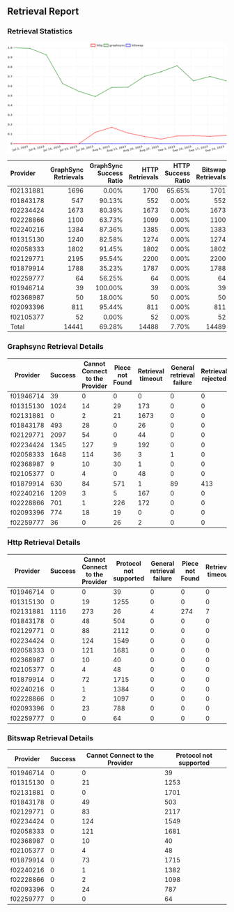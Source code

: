 ## Retrieval Report
### Retrieval Statistics
<img src="https://raw.githubusercontent.com/data-preservation-programs/filplus-checker-assets/main/filecoin-project/filecoin-plus-large-datasets/issues/2029/1695628966162.png"/>

| Provider  | GraphSync Retrievals | GraphSync Success Ratio | HTTP Retrievals | HTTP Success Ratio | Bitswap Retrievals | Bitswap Success Ratio |
| :-------- | -------------------: | ----------------------: | --------------: | -----------------: | -----------------: | --------------------: |
| f02131881 |                 1696 |                   0.00% |            1700 |             65.65% |               1701 |                 0.00% |
| f01843178 |                  547 |                  90.13% |             552 |              0.00% |                552 |                 0.00% |
| f02234424 |                 1673 |                  80.39% |            1673 |              0.00% |               1673 |                 0.00% |
| f02228866 |                 1100 |                  63.73% |            1099 |              0.00% |               1100 |                 0.00% |
| f02240216 |                 1384 |                  87.36% |            1385 |              0.00% |               1383 |                 0.00% |
| f01315130 |                 1240 |                  82.58% |            1274 |              0.00% |               1274 |                 0.00% |
| f02058333 |                 1802 |                  91.45% |            1802 |              0.00% |               1802 |                 0.00% |
| f02129771 |                 2195 |                  95.54% |            2200 |              0.00% |               2200 |                 0.00% |
| f01879914 |                 1788 |                  35.23% |            1787 |              0.00% |               1788 |                 0.00% |
| f02259777 |                   64 |                  56.25% |              64 |              0.00% |                 64 |                 0.00% |
| f01946714 |                   39 |                 100.00% |              39 |              0.00% |                 39 |                 0.00% |
| f02368987 |                   50 |                  18.00% |              50 |              0.00% |                 50 |                 0.00% |
| f02093396 |                  811 |                  95.44% |             811 |              0.00% |                811 |                 0.00% |
| f02105377 |                   52 |                   0.00% |              52 |              0.00% |                 52 |                 0.00% |
| Total     |                14441 |                  69.28% |           14488 |              7.70% |              14489 |                 0.00% |

### Graphsync Retrieval Details
| Provider  | Success | Cannot Connect to the Provider | Piece not Found | Retrieval timeout | General retrieval failure | Retrieval rejected |
| --------- | ------- | ------------------------------ | --------------- | ----------------- | ------------------------- | ------------------ |
| f01946714 | 39      | 0                              | 0               | 0                 | 0                         | 0                  |
| f01315130 | 1024    | 14                             | 29              | 173               | 0                         | 0                  |
| f02131881 | 0       | 2                              | 21              | 1673              | 0                         | 0                  |
| f01843178 | 493     | 28                             | 0               | 26                | 0                         | 0                  |
| f02129771 | 2097    | 54                             | 0               | 44                | 0                         | 0                  |
| f02234424 | 1345    | 127                            | 9               | 192               | 0                         | 0                  |
| f02058333 | 1648    | 114                            | 36              | 3                 | 1                         | 0                  |
| f02368987 | 9       | 10                             | 30              | 1                 | 0                         | 0                  |
| f02105377 | 0       | 4                              | 0               | 48                | 0                         | 0                  |
| f01879914 | 630     | 84                             | 571             | 1                 | 89                        | 413                |
| f02240216 | 1209    | 3                              | 5               | 167               | 0                         | 0                  |
| f02228866 | 701     | 1                              | 226             | 172               | 0                         | 0                  |
| f02093396 | 774     | 18                             | 19              | 0                 | 0                         | 0                  |
| f02259777 | 36      | 0                              | 26              | 2                 | 0                         | 0                  |

### Http Retrieval Details
| Provider  | Success | Cannot Connect to the Provider | Protocol not supported | General retrieval failure | Piece not Found | Retrieval timeout |
| --------- | ------- | ------------------------------ | ---------------------- | ------------------------- | --------------- | ----------------- |
| f01946714 | 0       | 0                              | 39                     | 0                         | 0               | 0                 |
| f01315130 | 0       | 19                             | 1255                   | 0                         | 0               | 0                 |
| f02131881 | 1116    | 273                            | 26                     | 4                         | 274             | 7                 |
| f01843178 | 0       | 48                             | 504                    | 0                         | 0               | 0                 |
| f02129771 | 0       | 88                             | 2112                   | 0                         | 0               | 0                 |
| f02234424 | 0       | 124                            | 1549                   | 0                         | 0               | 0                 |
| f02058333 | 0       | 121                            | 1681                   | 0                         | 0               | 0                 |
| f02368987 | 0       | 10                             | 40                     | 0                         | 0               | 0                 |
| f02105377 | 0       | 4                              | 48                     | 0                         | 0               | 0                 |
| f01879914 | 0       | 72                             | 1715                   | 0                         | 0               | 0                 |
| f02240216 | 0       | 1                              | 1384                   | 0                         | 0               | 0                 |
| f02228866 | 0       | 2                              | 1097                   | 0                         | 0               | 0                 |
| f02093396 | 0       | 23                             | 788                    | 0                         | 0               | 0                 |
| f02259777 | 0       | 0                              | 64                     | 0                         | 0               | 0                 |

### Bitswap Retrieval Details
| Provider  | Success | Cannot Connect to the Provider | Protocol not supported |
| --------- | ------- | ------------------------------ | ---------------------- |
| f01946714 | 0       | 0                              | 39                     |
| f01315130 | 0       | 21                             | 1253                   |
| f02131881 | 0       | 0                              | 1701                   |
| f01843178 | 0       | 49                             | 503                    |
| f02129771 | 0       | 83                             | 2117                   |
| f02234424 | 0       | 124                            | 1549                   |
| f02058333 | 0       | 121                            | 1681                   |
| f02368987 | 0       | 10                             | 40                     |
| f02105377 | 0       | 4                              | 48                     |
| f01879914 | 0       | 73                             | 1715                   |
| f02240216 | 0       | 1                              | 1382                   |
| f02228866 | 0       | 2                              | 1098                   |
| f02093396 | 0       | 24                             | 787                    |
| f02259777 | 0       | 0                              | 64                     |
